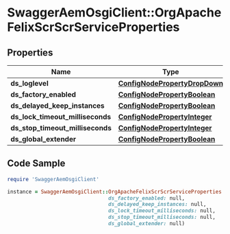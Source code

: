 # SwaggerAemOsgiClient::OrgApacheFelixScrScrServiceProperties

## Properties

Name | Type | Description | Notes
------------ | ------------- | ------------- | -------------
**ds_loglevel** | [**ConfigNodePropertyDropDown**](ConfigNodePropertyDropDown.md) |  | [optional] 
**ds_factory_enabled** | [**ConfigNodePropertyBoolean**](ConfigNodePropertyBoolean.md) |  | [optional] 
**ds_delayed_keep_instances** | [**ConfigNodePropertyBoolean**](ConfigNodePropertyBoolean.md) |  | [optional] 
**ds_lock_timeout_milliseconds** | [**ConfigNodePropertyInteger**](ConfigNodePropertyInteger.md) |  | [optional] 
**ds_stop_timeout_milliseconds** | [**ConfigNodePropertyInteger**](ConfigNodePropertyInteger.md) |  | [optional] 
**ds_global_extender** | [**ConfigNodePropertyBoolean**](ConfigNodePropertyBoolean.md) |  | [optional] 

## Code Sample

```ruby
require 'SwaggerAemOsgiClient'

instance = SwaggerAemOsgiClient::OrgApacheFelixScrScrServiceProperties.new(ds_loglevel: null,
                                 ds_factory_enabled: null,
                                 ds_delayed_keep_instances: null,
                                 ds_lock_timeout_milliseconds: null,
                                 ds_stop_timeout_milliseconds: null,
                                 ds_global_extender: null)
```


